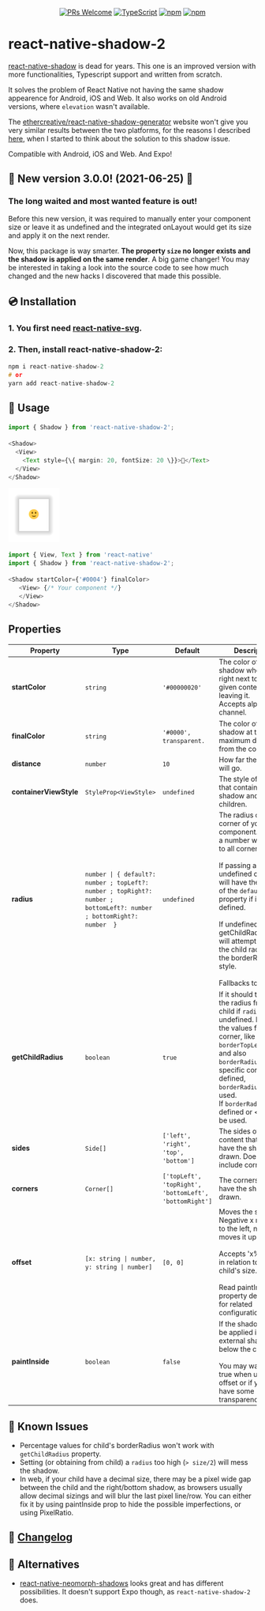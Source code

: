 <!--
  README generated with handlebars, typedoc-plugin-markdown and my
  temporary typedoc-plugin-markdown to table code.

  The README.hbs is in resources/README.hbs.

  DO NOT edit the README.md, but the README.hbs and then run `npm run readme`.
 -->


<div align="center">

[![PRs Welcome](https://img.shields.io/badge/PRs-welcome-brightgreen.svg?style=flat-square)](http://makeapullrequest.com)
[![TypeScript](https://badgen.net/npm/types/env-var)](http://www.typescriptlang.org/)
[![npm](https://img.shields.io/npm/v/react-native-shadow-2)](https://www.npmjs.com/package/react-native-shadow-2)
[![npm](https://img.shields.io/npm/dw/react-native-shadow-2)](https://www.npmjs.com/package/react-native-shadow-2)

</div>


# react-native-shadow-2

[react-native-shadow](https://github.com/879479119/react-native-shadow) is dead for years. This one is an improved version with more functionalities, Typescript support and written from scratch.

It solves the problem of React Native not having the same shadow appearence for Android, iOS and Web. It also works on old Android versions, where `elevation` wasn't available.

The [ethercreative/react-native-shadow-generator](https://ethercreative.github.io/react-native-shadow-generator) website won't give you very similar results between the two platforms, for the reasons I described [here](https://github.com/ethercreative/react-native-shadow-generator/issues/2#issuecomment-738130722), when I started to think about the solution to this shadow issue.

Compatible with Android, iOS and Web. And Expo!


## 🥳 New version 3.0.0! (2021-06-25) 🥳

### The long waited and most wanted feature is out!

Before this new version, it was required to manually enter your component size or leave it as undefined and the integrated onLayout would get its size and apply it on the next render.

Now, this package is way smarter. **The property `size` no longer exists and the shadow is applied on the same render**. A big game changer! You may be interested in taking a look into the source code to see how much changed and the new hacks I discovered that made this possible.


## 💿 Installation

### 1. You first need [react-native-svg](https://github.com/react-native-svg/react-native-svg).

### 2. Then, install react-native-shadow-2:

```C
npm i react-native-shadow-2
# or
yarn add react-native-shadow-2
```

## 📖 Usage


```ts
import { Shadow } from 'react-native-shadow-2';

<Shadow>
  <View>
    <Text style={\{ margin: 20, fontSize: 20 \}}>🙂</Text>
  </View>
</Shadow>
```

![Example 1](./resources/README/react-native-shadow-2-ex-1.png)

```ts
import { View, Text } from 'react-native'
import { Shadow } from 'react-native-shadow-2';

<Shadow startColor={'#0004'} finalColor>
   <View> {/* Your component */}
   </View>
</Shadow>
```

## Properties

| Property | Type | Default | Description
  | --- | --- | --- | ---
| **startColor** | `string` | `'#00000020'` | The color of the shadow when it's right next to the given content, leaving it.<br/>Accepts alpha channel.
| **finalColor** | `string` | `'#0000', transparent.` | The color of the shadow at the maximum distance from the content.
| **distance** | `number` | `10` | How far the shadow will go.
| **containerViewStyle** | `StyleProp<ViewStyle>` | `undefined` | The style of the view that contains the shadow and the children.
| **radius** | `number \| { default?: number ; topLeft?: number ; topRight?: number ; bottomLeft?: number ; bottomRight?: number  }` | `undefined` | The radius of each corner of your child component. Passing a number will apply it to all corners.<br/><br/>If passing an object, undefined corners will have the radius of the `default` property if it's defined.<br/><br/>If undefined and if getChildRadius, it will attempt to get the child radius from the borderRadius style.<br/><br/>Fallbacks to 0.
| **getChildRadius** | `boolean` | `true` | If it should try to get the radius from the child if `radius` prop is undefined. It will get the values for each<br/>corner, like `borderTopLeftRadius`, and also `borderRadius`. If a specific corner isn't defined, `borderRadius` value is used.<br/>If `borderRadius` isn't defined or < 0, 0 will be used.
| **sides** | `Side[]` | `['left', 'right', 'top', 'bottom']` | The sides of your content that will have the shadows drawn. Doesn't include corners.
| **corners** | `Corner[]` | `['topLeft', 'topRight', 'bottomLeft', 'bottomRight']` | The corners that will have the shadows drawn.
| **offset** | `[x: string \| number, y: string \| number]` | `[0, 0]` | Moves the shadow. Negative x moves it to the left, negative y moves it up.<br/><br/>Accepts 'x%' values, in relation to the child's size.<br/><br/>Read paintInside property description for related configuration.
| **paintInside** | `boolean` | `false` | If the shadow should be applied inside the external shadows, below the child.<br/><br/>You may want this as true when using offset or if your child have some transparency.



## 🐛 Known Issues

* Percentage values for child's borderRadius won't work with `getChildRadius` property.
* Setting (or obtaining from child) a `radius` too high (`> size/2`) will mess the shadow.
* In web, if your child have a decimal size, there may be a pixel wide gap between the child and the right/bottom shadow, as browsers usually allow decimal sizings and will blur the last pixel line/row. You can either fix it by using paintInside prop to hide the possible imperfections, or using PixelRatio.

## 📰 [Changelog](./CHANGELOG.md)

## 🦉 Alternatives
* [react-native-neomorph-shadows](https://github.com/tokkozhin/react-native-neomorph-shadows) looks great and has different possibilities. It doesn't support Expo though, as `react-native-shadow-2` does.